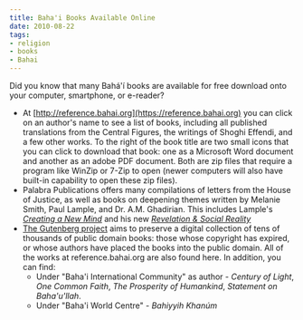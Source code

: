 ```yaml
---
title: Baha'i Books Available Online
date: 2010-08-22
tags:
- religion
- books
- Bahai
---
```


Did you know that many Bah&aacute;'&iacute; books are available for free
download onto your computer, smartphone, or e-reader?

* At [http://reference.bahai.org](https://reference.bahai.org) you can
  click on an author's name to see a list of books, including all published
  translations from the Central Figures, the writings of Shoghi Effendi, and a
  few other works. To the right of the book title are two small icons that you
  can click to download that book: one as a Microsoft Word document and another
  as an adobe PDF document. Both are zip files that require a program like
  WinZip or 7-Zip to open (newer computers will also have built-in capability
  to open these zip files).
* Palabra Publications offers many compilations of letters from the House of
  Justice, as well as books on deepening themes written by Melanie Smith, Paul
  Lample, and Dr. A.M. Ghadirian. This includes Lample's [_Creating a New
  Mind_](https://palabrapublications.com/products/235?_pos=1&_psq=Creating+a+New+Mind&_ss=e&_v=1.0)
  and his new [_Revelation &amp; Social
  Reality_](https://palabrapublications.com/products/revelation-social-reality)
* [The Gutenberg project](https://www.gutenberg.org) aims to preserve
  a digital collection of tens of thousands of public domain books: those whose
  copyright has expired, or whose authors have placed the books into the public
  domain. All of the works at reference.bahai.org are also found here. In
  addition, you can find:
  * Under "Baha'i International Community" as author - _Century of Light_, _One
    Common Faith_, _The Prosperity of Humankind_, _Statement on Baha'u'llah_.
  * Under "Baha'i World Centre" - _Bahiyyih Khan&uacute;m_

<!-- truncate -->
